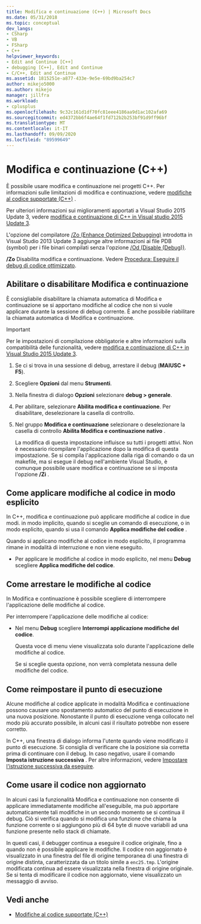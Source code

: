 ```yaml
---
title: Modifica e continuazione (C++) | Microsoft Docs
ms.date: 05/31/2018
ms.topic: conceptual
dev_langs:
- CSharp
- VB
- FSharp
- C++
helpviewer_keywords:
- Edit and Continue [C++]
- debugging [C++], Edit and Continue
- C/C++, Edit and Continue
ms.assetid: 1815251e-a877-433e-9e5e-69bd9ba254c7
author: mikejo5000
ms.author: mikejo
manager: jillfra
ms.workload:
- cplusplus
ms.openlocfilehash: 9c32c161d1df70fc81eee4186aa9d1ac102afa69
ms.sourcegitcommit: ed4372bb6f4ae64f1fd712b2b253bf91d9ff96bf
ms.translationtype: MT
ms.contentlocale: it-IT
ms.lasthandoff: 09/09/2020
ms.locfileid: "89599649"
---
```

# <a name="edit-and-continue-c"></a>Modifica e continuazione (C++)
È possibile usare modifica e continuazione nei progetti C++. Per informazioni sulle limitazioni di modifica e continuazione, vedere [modifiche al codice supportate (C++)](../debugger/supported-code-changes-cpp.md) .

Per ulteriori informazioni sui miglioramenti apportati a Visual Studio 2015 Update 3, vedere [modifica e continuazione di C++ in Visual studio 2015 Update 3](https://devblogs.microsoft.com/cppblog/c-edit-and-continue-in-visual-studio-2015-update-3/).

 L'opzione del compilatore [/Zo (Enhance Optimized Debugging)](/cpp/build/reference/zo-enhance-optimized-debugging) introdotta in Visual Studio 2013 Update 3 aggiunge altre informazioni ai file PDB (symbol) per i file binari compilati senza l'opzione [/Od (Disable (Debug))](/cpp/build/reference/od-disable-debug).

 **/Zo** Disabilita modifica e continuazione. Vedere [Procedura: Eseguire il debug di codice ottimizzato](../debugger/how-to-debug-optimized-code.md).

## <a name="enable-or-disable-edit-and-continue"></a><a name="BKMK_Enable_or_disable_automatic_invocation_of_Edit_and_Continue"></a> Abilitare o disabilitare Modifica e continuazione
 È consigliabile disabilitare la chiamata automatica di Modifica e continuazione se si apportano modifiche al codice che non si vuole applicare durante la sessione di debug corrente. È anche possibile riabilitare la chiamata automatica di Modifica e continuazione.

> [!IMPORTANT]
> Per le impostazioni di compilazione obbligatorie e altre informazioni sulla compatibilità delle funzionalità, vedere [modifica e continuazione di C++ in Visual Studio 2015 Update 3](https://devblogs.microsoft.com/cppblog/c-edit-and-continue-in-visual-studio-2015-update-3/).

1. Se ci si trova in una sessione di debug, arrestare il debug (**MAIUSC + F5**).

2. Scegliere **Opzioni** dal menu **Strumenti**.

3. Nella finestra di dialogo **Opzioni** selezionare **debug > generale**.

4. Per abilitare, selezionare **Abilita modifica e continuazione**. Per disabilitare, deselezionare la casella di controllo.

5. Nel gruppo **Modifica e continuazione** selezionare o deselezionare la casella di controllo **Abilita Modifica e continuazione nativo** .

   La modifica di questa impostazione influisce su tutti i progetti attivi. Non è necessario ricompilare l'applicazione dopo la modifica di questa impostazione. Se si compila l'applicazione dalla riga di comando o da un makefile, ma si esegue il debug nell'ambiente Visual Studio, è comunque possibile usare modifica e continuazione se si imposta l'opzione **/Zi** .

## <a name="how-to-apply-code-changes-explicitly"></a><a name="BKMK_How_to_apply_code_changes_explicitly"></a> Come applicare modifiche al codice in modo esplicito
 In C++, modifica e continuazione può applicare modifiche al codice in due modi. in modo implicito, quando si sceglie un comando di esecuzione, o in modo esplicito, quando si usa il comando **Applica modifiche del codice** .

 Quando si applicano modifiche al codice in modo esplicito, il programma rimane in modalità di interruzione e non viene eseguito.

- Per applicare le modifiche al codice in modo esplicito, nel menu **Debug** scegliere **Applica modifiche del codice**.

## <a name="how-to-stop-code-changes"></a><a name="BKMK_How_to_stop_code_changes"></a> Come arrestare le modifiche al codice
 In Modifica e continuazione è possibile scegliere di interrompere l'applicazione delle modifiche al codice.

 Per interrompere l'applicazione delle modifiche al codice:

- Nel menu **Debug** scegliere **Interrompi applicazione modifiche del codice**.

  Questa voce di menu viene visualizzata solo durante l'applicazione delle modifiche al codice.

  Se si sceglie questa opzione, non verrà completata nessuna delle modifiche del codice.

## <a name="how-to-reset-the-point-of-execution"></a><a name="BKMK_How_to_reset_the_point_of_execution"></a> Come reimpostare il punto di esecuzione
 Alcune modifiche al codice applicate in modalità Modifica e continuazione possono causare uno spostamento automatico del punto di esecuzione in una nuova posizione. Nonostante il punto di esecuzione venga collocato nel modo più accurato possibile, in alcuni casi il risultato potrebbe non essere corretto.

 In C++, una finestra di dialogo informa l'utente quando viene modificato il punto di esecuzione. Si consiglia di verificare che la posizione sia corretta prima di continuare con il debug. In caso negativo, usare il comando **Imposta istruzione successiva** . Per altre informazioni, vedere [Impostare l'istruzione successiva da eseguire](./navigating-through-code-with-the-debugger.md#BKMK_Set_the_next_statement_to_execute).

## <a name="how-to-work-with-stale-code"></a><a name="BKMK_How_to_work_with_stale_code"></a> Come usare il codice non aggiornato
 In alcuni casi la funzionalità Modifica e continuazione non consente di applicare immediatamente modifiche all'eseguibile, ma può apportare automaticamente tali modifiche in un secondo momento se si continua il debug. Ciò si verifica quando si modifica una funzione che chiama la funzione corrente o si aggiungono più di 64 byte di nuove variabili ad una funzione presente nello stack di chiamate.

 In questi casi, il debugger continua a eseguire il codice originale, fino a quando non è possibile applicare le modifiche. Il codice non aggiornato è visualizzato in una finestra del file di origine temporanea di una finestra di origine distinta, caratterizzata da un titolo simile a `enc25.tmp`. L'origine modificata continua ad essere visualizzata nella finestra di origine originale. Se si tenta di modificare il codice non aggiornato, viene visualizzato un messaggio di avviso.

## <a name="see-also"></a>Vedi anche
- [Modifiche al codice supportate (C++)](../debugger/supported-code-changes-cpp.md)